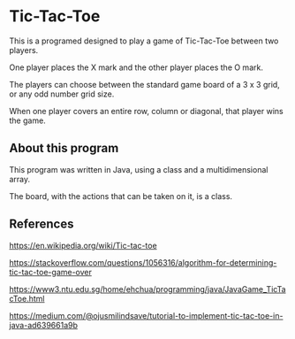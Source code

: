 # Tic-Tac-Toe

This is a programed designed to play a game of Tic-Tac-Toe between two players.

One player places the X mark and the other player places the O mark.

The players can choose between the standard game board of a 3 x 3 grid, or any
odd number grid size.

When one player covers an entire row, column or diagonal,
that player wins the game.

## About this program

This program was written in Java, using a class and a multidimensional array.

The board, with the actions that can be taken on it, is a class.

## References

https://en.wikipedia.org/wiki/Tic-tac-toe

https://stackoverflow.com/questions/1056316/algorithm-for-determining-tic-tac-toe-game-over

https://www3.ntu.edu.sg/home/ehchua/programming/java/JavaGame_TicTacToe.html

https://medium.com/@ojusmilindsave/tutorial-to-implement-tic-tac-toe-in-java-ad639661a9b

